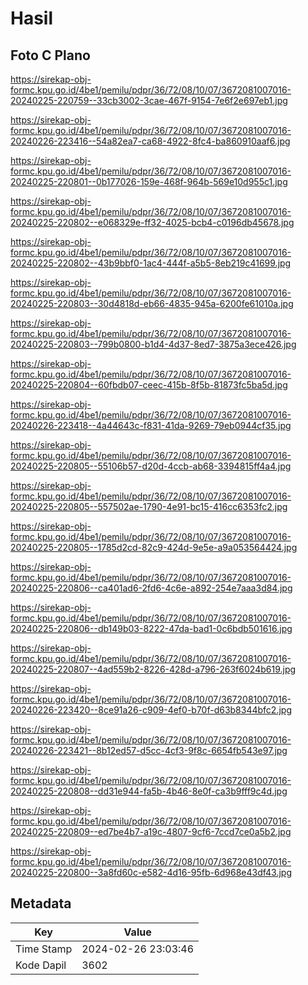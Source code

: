 # Hasil

## Foto C Plano

https://sirekap-obj-formc.kpu.go.id/4be1/pemilu/pdpr/36/72/08/10/07/3672081007016-20240225-220759--33cb3002-3cae-467f-9154-7e6f2e697eb1.jpg

https://sirekap-obj-formc.kpu.go.id/4be1/pemilu/pdpr/36/72/08/10/07/3672081007016-20240226-223416--54a82ea7-ca68-4922-8fc4-ba860910aaf6.jpg

https://sirekap-obj-formc.kpu.go.id/4be1/pemilu/pdpr/36/72/08/10/07/3672081007016-20240225-220801--0b177026-159e-468f-964b-569e10d955c1.jpg

https://sirekap-obj-formc.kpu.go.id/4be1/pemilu/pdpr/36/72/08/10/07/3672081007016-20240225-220802--e068329e-ff32-4025-bcb4-c0196db45678.jpg

https://sirekap-obj-formc.kpu.go.id/4be1/pemilu/pdpr/36/72/08/10/07/3672081007016-20240225-220802--43b9bbf0-1ac4-444f-a5b5-8eb219c41699.jpg

https://sirekap-obj-formc.kpu.go.id/4be1/pemilu/pdpr/36/72/08/10/07/3672081007016-20240225-220803--30d4818d-eb66-4835-945a-6200fe61010a.jpg

https://sirekap-obj-formc.kpu.go.id/4be1/pemilu/pdpr/36/72/08/10/07/3672081007016-20240225-220803--799b0800-b1d4-4d37-8ed7-3875a3ece426.jpg

https://sirekap-obj-formc.kpu.go.id/4be1/pemilu/pdpr/36/72/08/10/07/3672081007016-20240225-220804--60fbdb07-ceec-415b-8f5b-81873fc5ba5d.jpg

https://sirekap-obj-formc.kpu.go.id/4be1/pemilu/pdpr/36/72/08/10/07/3672081007016-20240226-223418--4a44643c-f831-41da-9269-79eb0944cf35.jpg

https://sirekap-obj-formc.kpu.go.id/4be1/pemilu/pdpr/36/72/08/10/07/3672081007016-20240225-220805--55106b57-d20d-4ccb-ab68-3394815ff4a4.jpg

https://sirekap-obj-formc.kpu.go.id/4be1/pemilu/pdpr/36/72/08/10/07/3672081007016-20240225-220805--557502ae-1790-4e91-bc15-416cc6353fc2.jpg

https://sirekap-obj-formc.kpu.go.id/4be1/pemilu/pdpr/36/72/08/10/07/3672081007016-20240225-220805--1785d2cd-82c9-424d-9e5e-a9a053564424.jpg

https://sirekap-obj-formc.kpu.go.id/4be1/pemilu/pdpr/36/72/08/10/07/3672081007016-20240225-220806--ca401ad6-2fd6-4c6e-a892-254e7aaa3d84.jpg

https://sirekap-obj-formc.kpu.go.id/4be1/pemilu/pdpr/36/72/08/10/07/3672081007016-20240225-220806--db149b03-8222-47da-bad1-0c6bdb501616.jpg

https://sirekap-obj-formc.kpu.go.id/4be1/pemilu/pdpr/36/72/08/10/07/3672081007016-20240225-220807--4ad559b2-8226-428d-a796-263f6024b619.jpg

https://sirekap-obj-formc.kpu.go.id/4be1/pemilu/pdpr/36/72/08/10/07/3672081007016-20240226-223420--8ce91a26-c909-4ef0-b70f-d63b8344bfc2.jpg

https://sirekap-obj-formc.kpu.go.id/4be1/pemilu/pdpr/36/72/08/10/07/3672081007016-20240226-223421--8b12ed57-d5cc-4cf3-9f8c-6654fb543e97.jpg

https://sirekap-obj-formc.kpu.go.id/4be1/pemilu/pdpr/36/72/08/10/07/3672081007016-20240225-220808--dd31e944-fa5b-4b46-8e0f-ca3b9fff9c4d.jpg

https://sirekap-obj-formc.kpu.go.id/4be1/pemilu/pdpr/36/72/08/10/07/3672081007016-20240225-220809--ed7be4b7-a19c-4807-9cf6-7ccd7ce0a5b2.jpg

https://sirekap-obj-formc.kpu.go.id/4be1/pemilu/pdpr/36/72/08/10/07/3672081007016-20240225-220800--3a8fd60c-e582-4d16-95fb-6d968e43df43.jpg


## Metadata

| Key        | Value               |
| ---------- | ------------------- |
| Time Stamp | 2024-02-26 23:03:46 |
| Kode Dapil | 3602                |



